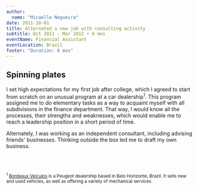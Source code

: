 ```yaml
---
author:
  name: "Micaelle Nogueira"
date: 2011-10-01
title: Alternated a new job with consulting activity
subtitle: Oct 2011 - Mar 2012 • 6 mos
eventName: Financial Assistant
eventLocation: Brazil
footer: "Duration: 6 mos"
---
```


## Spinning plates

I set high expectations for my first job after college, which I agreed to start from scratch on an unusual program at a car dealership<sup>1</sup>. This program assigned me to do elementary tasks as a way to acquaint myself with all subdivisions in the finance department. That way, I would know all the processes, their strengths and weaknesses, which would enable me to reach a leadership position in a short period of time.

Alternately, I was working as an independent consultant, including advising friends' businesses. Thinking outside the box led me to draft my own business.

<br/>
<br/>

<small><sup>1</sup> [Bordeaux Veículos](http://bordeaux-bh.com.br) is a Peugeot dealership based in Belo Horizonte, Brazil. It sells new and used vehicles, as well as offering a variety of mechanical services.</small>